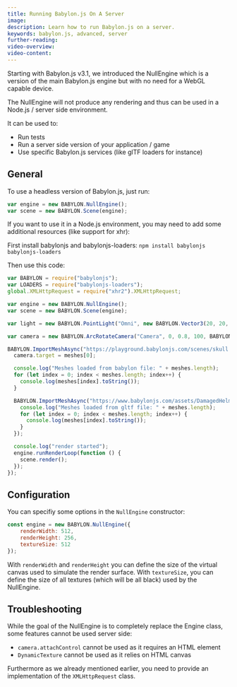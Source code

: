 ```yaml
---
title: Running Babylon.js On A Server
image:
description: Learn how to run Babylon.js on a server.
keywords: babylon.js, advanced, server
further-reading:
video-overview:
video-content:
---
```


Starting with Babylon.js v3.1, we introduced the NullEngine which is a version of the main Babylon.js engine but with no need for a WebGL capable device.

The NullEngine will not produce any rendering and thus can be used in a Node.js / server side environment.

It can be used to:

- Run tests
- Run a server side version of your application / game
- Use specific Babylon.js services (like glTF loaders for instance)

## General

To use a headless version of Babylon.js, just run:

```javascript
var engine = new BABYLON.NullEngine();
var scene = new BABYLON.Scene(engine);
```

If you want to use it in a Node.js environment, you may need to add some additional resources (like support for xhr):

First install babylonjs and babylonjs-loaders: `npm install babylonjs babylonjs-loaders`

Then use this code:

```javascript
var BABYLON = require("babylonjs");
var LOADERS = require("babylonjs-loaders");
global.XMLHttpRequest = require("xhr2").XMLHttpRequest;

var engine = new BABYLON.NullEngine();
var scene = new BABYLON.Scene(engine);

var light = new BABYLON.PointLight("Omni", new BABYLON.Vector3(20, 20, 100), scene);

var camera = new BABYLON.ArcRotateCamera("Camera", 0, 0.8, 100, BABYLON.Vector3.Zero(), scene);

BABYLON.ImportMeshAsync("https://playground.babylonjs.com/scenes/skull.babylon", scene).then(function ({ meshes }) {
  camera.target = meshes[0];

  console.log("Meshes loaded from babylon file: " + meshes.length);
  for (let index = 0; index < meshes.length; index++) {
    console.log(meshes[index].toString());
  }

  BABYLON.ImportMeshAsync("https://www.babylonjs.com/assets/DamagedHelmet/glTF/DamagedHelmet.gltf", scene).then(function ({ meshes }) {
    console.log("Meshes loaded from gltf file: " + meshes.length);
    for (let index = 0; index < meshes.length; index++) {
      console.log(meshes[index].toString());
    }
  });

  console.log("render started");
  engine.runRenderLoop(function () {
    scene.render();
  });
});
```

## Configuration

You can specifiy some options in the `NullEngine` constructor:

```javascript
const engine = new BABYLON.NullEngine({
    renderWidth: 512,
    renderHeight: 256,
    textureSize: 512
});
```

With `renderWidth` and `renderHeight` you can define the size of the virtual canvas used to simulate the render surface.
With `textureSize`, you can define the size of all textures (which will be all black) used by the NullEngine.

## Troubleshooting

While the goal of the NullEngine is to completely replace the Engine class, some features cannot be used server side:

- `camera.attachControl` cannot be used as it requires an HTML element
- `DynamicTexture` cannot be used as it relies on HTML canvas

Furthermore as we already mentioned earlier, you need to provide an implementation of the `XMLHttpRequest` class.
